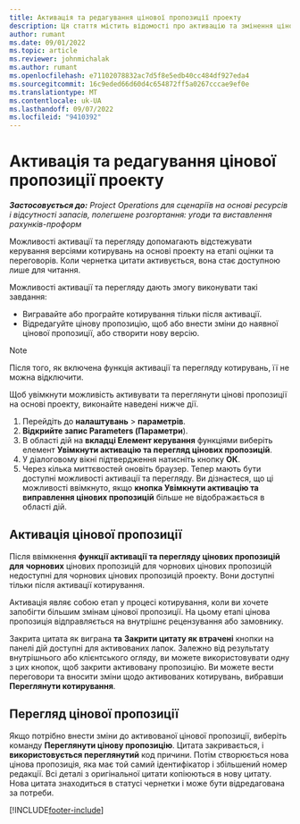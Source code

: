 ```yaml
---
title: Активація та редагування цінової пропозиції проекту
description: Ця стаття містить відомості про активацію та змінення цінових пропозицій у корпорації Майкрософт Dynamics 365 Project Operations.
author: rumant
ms.date: 09/01/2022
ms.topic: article
ms.reviewer: johnmichalak
ms.author: rumant
ms.openlocfilehash: e71102078832ac7d5f8e5edb40cc484df927eda4
ms.sourcegitcommit: 16c9eded66d60d4c654872ff5a0267cccae9ef0e
ms.translationtype: MT
ms.contentlocale: uk-UA
ms.lasthandoff: 09/07/2022
ms.locfileid: "9410392"
---
```

# <a name="activate-and-revise-a-project-quote"></a>Активація та редагування цінової пропозиції проекту

_**Застосовується до:** Project Operations для сценаріїв на основі ресурсів і відсутності запасів, полегшене розгортання: угоди та виставлення рахунків-проформ_

Можливості активації та перегляду допомагають відстежувати керування версіями котирувань на основі проекту на етапі оцінки та переговорів. Коли чернетка цитати активується, вона стає доступною лише для читання.

Можливості активації та перегляду дають змогу виконувати такі завдання:

- Вигравайте або програйте котирування тільки після активації.
- Відредагуйте цінову пропозицію, щоб або внести зміни до наявної цінової пропозиції, або створити нову версію.

> [!NOTE]
> Після того, як включена функція активації та перегляду котирувань, її не можна відключити.

Щоб увімкнути можливість активувати та переглянути цінові пропозиції на основі проекту, виконайте наведені нижче дії.

1. Перейдіть до **налаштувань** \> **параметрів**.
1. **Відкрийте запис Parameters (Параметри**).
1. В області дій на **вкладці Елемент керування** функціями виберіть елемент **Увімкнути активацію та перегляд цінових пропозицій**.
1. У діалоговому вікні підтвердження натисніть кнопку **ОК**.
1. Через кілька миттєвостей оновіть браузер. Тепер мають бути доступні можливості активації та перегляду. Ви дізнаєтеся, що ці можливості ввімкнуто, якщо **кнопка Увімкнути активацію та виправлення цінових пропозицій** більше не відображається в області дій.

## <a name="activating-a-quote"></a>Активація цінової пропозиції

Після ввімкнення **функції активації та перегляду цінових пропозицій для** **чорнових** цінових пропозицій для чорнових цінових пропозицій недоступні для чорнових цінових пропозицій проекту. Вони доступні тільки після активації котирування.

Активація являє собою етап у процесі котирування, коли ви хочете запобігти більшим змінам цінової пропозиції. На цьому етапі цінова пропозиція відправляється на внутрішнє рецензування або замовнику.

Закрита цитата як виграна **та** **Закрити цитату як втрачені** кнопки на панелі дій доступні для активованих лапок. Залежно від результату внутрішнього або клієнтського огляду, ви можете використовувати одну з цих кнопок, щоб закрити активовану пропозицію. Ви можете вести переговори та вносити зміни щодо активованих котирувань, вибравши **Переглянути котирування**.

## <a name="revising-a-quote"></a>Перегляд цінової пропозиції

Якщо потрібно внести зміни до активованої цінової пропозиції, виберіть команду **Переглянути цінову пропозицію**. Цитата закривається, і **використовується переглянутий** код причини. Потім створюється нова цінова пропозиція, яка має той самий ідентифікатор і збільшений номер редакції. Всі деталі з оригінальної цитати копіюються в нову цитату. Нова цитата знаходиться в статусі чернетки і може бути відредагована за потреби.

[!INCLUDE[footer-include](../includes/footer-banner.md)]
